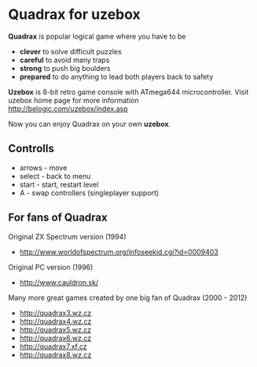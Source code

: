 Quadrax for uzebox
==================

**Quadrax** is popular logical game where you have to be
- **clever** to solve difficult puzzles
- **careful** to avoid many traps
- **strong** to push big boulders
- **prepared** to do anything to lead both players back to safety


**Uzebox** is 8-bit retro game console with ATmega644 microcontroller. Visit uzebox home page for more information http://belogic.com/uzebox/index.asp


Now you can enjoy Quadrax on your own **uzebox**.


Controlls
---------

- arrows - move
- select - back to menu
- start - start, restart level
- A - swap controllers (singleplayer support)


For fans of Quadrax
-------------------

Original ZX Spectrum version (1994)
- http://www.worldofspectrum.org/infoseekid.cgi?id=0009403

Original PC version (1996)
- http://www.cauldron.sk/

Many more great games created by one big fan of Quadrax (2000 - 2012)
- http://quadrax3.wz.cz
- http://quadrax4.wz.cz
- http://quadrax5.wz.cz
- http://quadrax6.wz.cz
- http://quadrax7.xf.cz
- http://quadrax8.wz.cz

